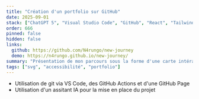 ```yaml
---
title: "Création d'un portfolio sur GitHub"
date: 2025-09-01
stack: ["ChatGPT 5", "Visual Studio Code", "GitHub", "React", "Tailwind"]
order: 666
pinned: false
hidden: false
links:
  github: https://github.com/N4rungo/new-journey
  demo: https://n4rungo.github.io/new-journey/
summary: "Présentation de mon parcours sous la forme d'une carte intéractive."
tags: ["svg", "accessibilité", "portfolio"]
---
```


- Utilisation de git via VS Code, des GitHub Actions et d'une GitHub Page
- Utilisation d'un assitant IA pour la mise en place du projet